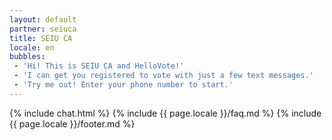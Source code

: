 ```yaml
---
layout: default
partner: seiuca
title: SEIU CA
locale: en
bubbles:
 - 'Hi! This is SEIU CA and HelloVote!'
 - 'I can get you registered to vote with just a few text messages.'
 - 'Try me out! Enter your phone number to start.'
---
```

{% include chat.html %}
{% include {{ page.locale }}/faq.md %}
{% include {{ page.locale }}/footer.md %}



